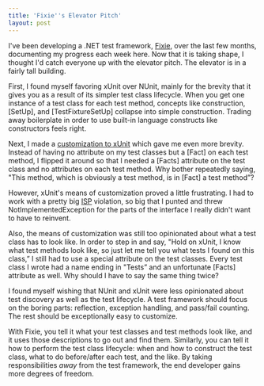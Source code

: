 ```yaml
---
title: 'Fixie''s Elevator Pitch'
layout: post
---
```

I've been developing a .NET test framework, [Fixie](https://github.com/fixie/fixie), over the last few months, documenting my progress each week here. Now that it is taking shape, I thought I'd catch everyone up with the elevator pitch. The elevator is in a fairly tall building.

First, I found myself favoring xUnit over NUnit, mainly for the brevity that it gives you as a result of its simpler test class lifecycle. When you get one instance of a test class for each test method, concepts like construction, [SetUp], and [TestFixtureSetUp] collapse into simple construction. Trading away boilerplate in order to use built-in language constructs like constructors feels right.

Next, I made a [customization to xUnit](http://patrick.lioi.net/2012/09/13/low-ceremony-xunit/) which gave me even more brevity. Instead of having no attribute on my test classes but a [Fact] on each test method, I flipped it around so that I needed a [Facts] attribute on the test class and no attributes on each test method. Why bother repeatedly saying, "This method, which is obviously a test method, is in [Fact] a test method&#8221;?

However, xUnit's means of customization proved a little frustrating. I had to work with a pretty big [ISP](http://en.wikipedia.org/wiki/Interface_segregation_principle) violation, so big that I punted and threw NotImplementedException for the parts of the interface I really didn't want to have to reinvent.

Also, the means of customization was still too opinionated about what a test class has to look like. In order to step in and say, "Hold on xUnit, I know what test methods look like, so just let me tell you what tests I found on this class,&#8221; I still had to use a special attribute on the test classes. Every test class I wrote had a name ending in "Tests&#8221; and an unfortunate [Facts] attribute as well. Why should I have to say the same thing twice?

I found myself wishing that NUnit and xUnit were less opinionated about test discovery as well as the test lifecycle. A test framework should focus on the boring parts: reflection, exception handling, and pass/fail counting. The rest should be exceptionally easy to customize.

With Fixie, you tell it what your test classes and test methods look like, and it uses those descriptions to go out and find them. Similarly, you can tell it how to perform the test class lifecycle: when and how to construct the test class, what to do before/after each test, and the like. By taking responsibilities _away_ from the test framework, the end developer gains more degrees of freedom.